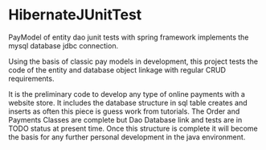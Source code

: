 # HibernateJUnitTest
PayModel of entity dao junit tests with spring framework implements the mysql database jdbc connection. 

Using the basis of classic pay models in development, this project tests the code of the entity and database object linkage with 
regular CRUD requirements.

It is the preliminary code to develop any type of online payments with a website store. 
It includes the database structure in sql table creates and inserts as often this piece is guess work from tutorials.
The Order and Payments Classes are complete but Dao Database link and tests are in TODO status at present time. Once this structure is complete it will become the basis for any further personal development in the java environment. 
